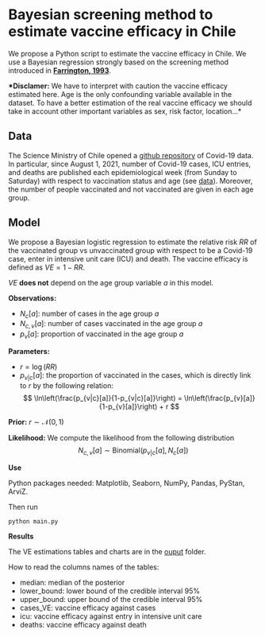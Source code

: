 # Bayesian screening method to estimate vaccine efficacy in Chile

We propose a Python script to estimate the vaccine efficacy in Chile. We use a Bayesian regression strongly based on the screening method introduced in
**[Farrington, 1993](https://pubmed.ncbi.nlm.nih.gov/8225751/)**.

**\*Disclamer:** We have to interpret with caution the vaccine efficacy estimated here. Age is the only confounding variable available in the dataset. To have a better estimation of the real vaccine efficacy we should take in account other important variables as sex, risk factor, location...\*

## Data

The Science Ministry of Chile opened a [github repository](https://github.com/MinCiencia/Datos-COVID19/) of Covid-19 data. In particular, since August 1, 2021,
number of Covid-19 cases, ICU entries, and deaths are published each epidemiological week (from Sunday to Saturday) with respect to vaccination status and age (see [data](https://github.com/MinCiencia/Datos-COVID19/tree/master/output/producto89)). Moreover, the number of people vaccinated and not vaccinated are given in each age group.

## Model

We propose a Bayesian logistic regression to estimate the relative risk $RR$ of the vaccinated group vs unvaccinated group with respect to be a Covid-19 case, enter in intensive unit care (ICU) and death. The vaccine efficacy is defined as $VE = 1-RR$.

$VE$ **does not** depend on the age group variable $a$ in this model.

**Observations:**

- $N_{c}[a]$: number of cases in the age group $a$
- $N_{c,v}[a]$: number of cases vaccinated in the age group $a$
- $p_{v}[a]$: proportion of vaccinated in the age group $a$

**Parameters:**

- $r=\log(RR)$
- $p_{v|c}[a]$: the proportion of vaccinated in the cases, which is directly link to $r$ by the following relation:
  $$
  \ln\left(\frac{p_{v|c}[a]}{1-p_{v|c}[a]}\right) = \ln\left(\frac{p_{v}[a]}{1-p_{v}[a]}\right) + r
  $$

**Prior:** $r \sim \mathcal{N}(0,1)$

**Likelihood:** We compute the likelihood from the following distribution $$N_{c,v}[a] \sim \mathrm{Binomial}\left(p_{v|c}[a],N_{c}[a]\right)$$

**Use**

Python packages needed: Matplotlib, Seaborn, NumPy, Pandas, PyStan, ArviZ.

Then run

```
python main.py
```

**Results**

The VE estimations tables and charts are in the [ouput](https://github.com/AntoineBraultChile/bayesian-screening-method/tree/main/output) folder.

How to read the columns names of the tables:

- median: median of the posterior
- lower_bound: lower bound of the credible interval 95%
- upper_bound: upper bound of the credible interval 95%
- cases_VE: vaccine efficacy against cases
- icu: vaccine efficacy against entry in intensive unit care
- deaths: vaccine efficacy against death
